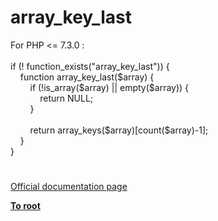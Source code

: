 # array_key_last




<div class="phpcode"><span class="html">
For PHP &lt;= 7.3.0 :<br><br>if (! function_exists(&quot;array_key_last&quot;)) {<br>&#xA0; &#xA0; function array_key_last($array) {<br>&#xA0; &#xA0; &#xA0; &#xA0; if (!is_array($array) || empty($array)) {<br>&#xA0; &#xA0; &#xA0; &#xA0; &#xA0; &#xA0; return NULL;<br>&#xA0; &#xA0; &#xA0; &#xA0; }<br>&#xA0; &#xA0; &#xA0; &#xA0; <br>&#xA0; &#xA0; &#xA0; &#xA0; return array_keys($array)[count($array)-1];<br>&#xA0; &#xA0; }<br>}</span>
</div>
  

#

[Official documentation page](https://www.php.net/manual/en/function.array-key-last.php)

**[To root](/README.md)**